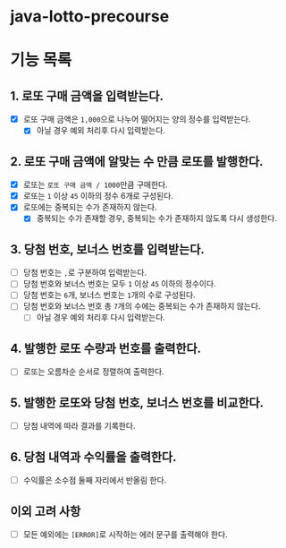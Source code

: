 # java-lotto-precourse

# 기능 목록

## 1. 로또 구매 금액을 입력받는다.
-[x] 로또 구매 금액은 `1,000`으로 나누어 떨어지는 양의 정수를 입력받는다.
    -[x] 아닐 경우 예외 처리후 다시 입력받는다.

## 2. 로또 구매 금액에 알맞는 수 만큼 로또를 발행한다.

-[x] 로또는 `로또 구매 금액 / 1000`만큼 구매한다.
-[x] 로또는 `1` 이상 `45` 이하의 정수 6개로 구성된다.
-[x] 로또에는 중복되는 수가 존재하지 않는다.
    -[x] 중복되는 수가 존재할 경우, 중복되는 수가 존재하지 않도록 다시 생성한다.

## 3. 당첨 번호, 보너스 번호를 입력받는다.
-[ ] 당첨 번호는 `,`로 구분하여 입력받는다.
-[ ] 당첨 번호와 보너스 번호는 모두 `1` 이상 `45` 이하의 정수이다.
-[ ] 당첨 번호는 `6`개, 보너스 번호는 `1`개의 수로 구성된다.
-[ ] 당첨 번호와 보너스 번호 총 `7`개의 수에는 중복되는 수가 존재하지 않는다.
    -[ ] 아닐 경우 예외 처리후 다시 입력받는다.

## 4. 발행한 로또 수량과 번호를 출력한다.

-[ ] 로또는 오름차순 순서로 정렬하여 출력한다.

## 5. 발행한 로또와 당첨 번호, 보너스 번호를 비교한다.

-[ ] 당첨 내역에 따라 결과를 기록한다.

## 6. 당첨 내역과 수익률을 출력한다.

-[ ] 수익률은 소수점 둘째 자리에서 반올림 한다.

## 이외 고려 사항

-[ ] 모든 예외에는 `[ERROR]`로 시작하는 에러 문구를 출력해야 한다.